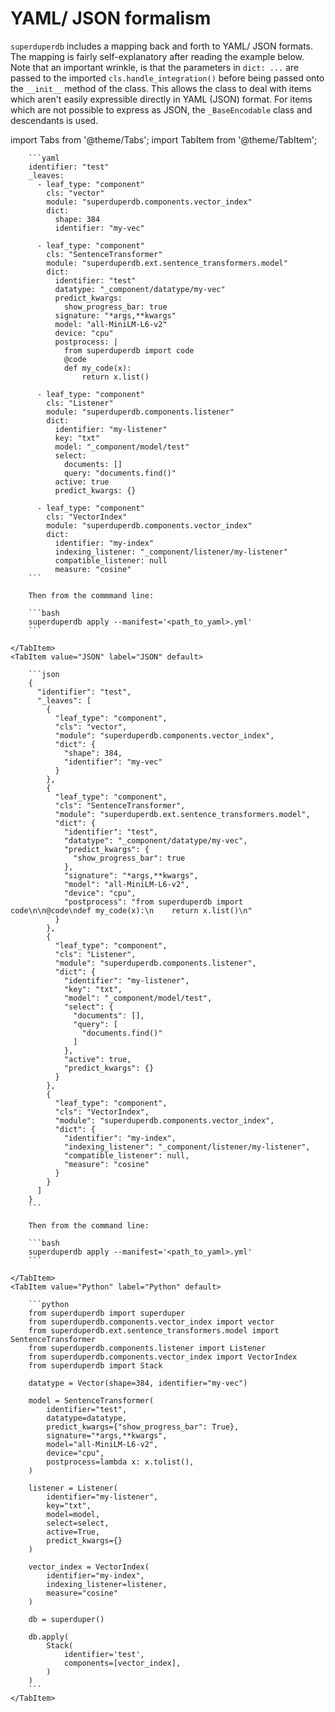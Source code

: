 # YAML/ JSON formalism

`superduperdb` includes a mapping back and forth to YAML/ JSON formats.
The mapping is fairly self-explanatory after reading the example below.
Note that an important wrinkle, is that the parameters in `dict: ...`
are passed to the imported `cls.handle_integration()` before being
passed onto the `__init__` method of the class. This allows
the class to deal with items which aren't easily expressible directly 
in YAML (JSON) format. For items which are not possible to express
as JSON, the `_BaseEncodable` class and descendants is used.

import Tabs from '@theme/Tabs';
import TabItem from '@theme/TabItem';


<Tabs>
    <TabItem value="YAML" label="YAML" default>

        ```yaml
        identifier: "test"
        _leaves:
          - leaf_type: "component"
            cls: "vector"
            module: "superduperdb.components.vector_index"
            dict:
              shape: 384
              identifier: "my-vec"
        
          - leaf_type: "component"
            cls: "SentenceTransformer"
            module: "superduperdb.ext.sentence_transformers.model"
            dict:
              identifier: "test"
              datatype: "_component/datatype/my-vec"
              predict_kwargs:
                show_progress_bar: true
              signature: "*args,**kwargs"
              model: "all-MiniLM-L6-v2"
              device: "cpu"
              postprocess: |
                from superduperdb import code
                @code
                def my_code(x):
                    return x.list()
        
          - leaf_type: "component"
            cls: "Listener"
            module: "superduperdb.components.listener"
            dict:
              identifier: "my-listener"
              key: "txt"
              model: "_component/model/test"
              select:
                documents: []
                query: "documents.find()"
              active: true
              predict_kwargs: {}
        
          - leaf_type: "component"
            cls: "VectorIndex"
            module: "superduperdb.components.vector_index"
            dict:
              identifier: "my-index"
              indexing_listener: "_component/listener/my-listener"
              compatible_listener: null
              measure: "cosine"
        ```

        Then from the commmand line:

        ```bash
        superduperdb apply --manifest='<path_to_yaml>.yml'
        ```

    </TabItem>
    <TabItem value="JSON" label="JSON" default>

        ```json
        {
          "identifier": "test",
          "_leaves": [
            {
              "leaf_type": "component",
              "cls": "vector",
              "module": "superduperdb.components.vector_index",
              "dict": {
                "shape": 384,
                "identifier": "my-vec"
              }
            },
            {
              "leaf_type": "component",
              "cls": "SentenceTransformer",
              "module": "superduperdb.ext.sentence_transformers.model",
              "dict": {
                "identifier": "test",
                "datatype": "_component/datatype/my-vec",
                "predict_kwargs": {
                  "show_progress_bar": true
                },
                "signature": "*args,**kwargs",
                "model": "all-MiniLM-L6-v2",
                "device": "cpu",
                "postprocess": "from superduperdb import code\n\n@code\ndef my_code(x):\n    return x.list()\n"
              }
            },
            {
              "leaf_type": "component",
              "cls": "Listener",
              "module": "superduperdb.components.listener",
              "dict": {
                "identifier": "my-listener",
                "key": "txt",
                "model": "_component/model/test",
                "select": {
                  "documents": [],
                  "query": [
                    "documents.find()"
                  ]
                },
                "active": true,
                "predict_kwargs": {}
              }
            },
            {
              "leaf_type": "component",
              "cls": "VectorIndex",
              "module": "superduperdb.components.vector_index",
              "dict": {
                "identifier": "my-index",
                "indexing_listener": "_component/listener/my-listener",
                "compatible_listener": null,
                "measure": "cosine"
              }
            }
          ]
        }
        ```

        Then from the command line:

        ```bash
        superduperdb apply --manifest='<path_to_yaml>.yml'
        ```

    </TabItem>
    <TabItem value="Python" label="Python" default>

        ```python
        from superduperdb import superduper
        from superduperdb.components.vector_index import vector
        from superduperdb.ext.sentence_transformers.model import SentenceTransformer
        from superduperdb.components.listener import Listener
        from superduperdb.components.vector_index import VectorIndex
        from superduperdb import Stack

        datatype = Vector(shape=384, identifier="my-vec")

        model = SentenceTransformer(
            identifier="test",
            datatype=datatype,
            predict_kwargs={"show_progress_bar": True},
            signature="*args,**kwargs",
            model="all-MiniLM-L6-v2",
            device="cpu",
            postprocess=lambda x: x.tolist(),
        )

        listener = Listener(
            identifier="my-listener",
            key="txt",
            model=model,
            select=select,
            active=True,
            predict_kwargs={}
        )

        vector_index = VectorIndex(
            identifier="my-index",
            indexing_listener=listener,
            measure="cosine"
        )

        db = superduper()

        db.apply(
            Stack(
                identifier='test',
                components=[vector_index],
            )
        )
        ```
    </TabItem>
</Tabs>